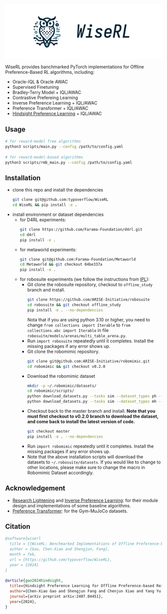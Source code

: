 <p align="center">

<img src="assets/banner.png">

</p>


WiseRL provides banchmarked PyTorch implementations for Offline Preference-Based RL algorithms, including:
- Oracle-IQL & Oracle AWAC
- Supervised Finetuning
- Bradley-Terry Model + IQL/AWAC
- Contrastive Prefereing Learning
- Inverse Preference Learning + IQL/AWAC
- Preference Transformer + IQL/AWAC
- [Hindsight Preference Learning](https://arxiv.org/abs/2407.04451) + IQL/AWAC

## Usage
```bash
# for reward-model free algorithms
python3 scripts/main.py --config /path/to/config.yaml

# for reward-model-based algorithms
python3 scripts/rmb_main.py --config /path/to/config.yaml
```


## Installation
+ clone this repo and install the dependencies
  ```bash
  git clone git@github.com:typoverflow/WiseRL
  cd WiseRL && pip install -e .
  ```
+ install environment or dataset dependencies
  + for D4RL experiments:
    ```bash
    git clone https://github.com/Farama-Foundation/d4rl.git
    cd d4rl
    pip install -e .
    ```
  + for metaworld experiments:
    ```bash
    git clone git@github.com:Farama-Foundation/Metaworld
    cd Metaworld && git checkout 04be337a
    pip install -e .
    ```
  + for robosuite experiments (we follow the instructions from [IPL](https://github.com/jhejna/inverse-preference-learning?tab=readme-ov-file)):
    + Git clone the robosuite repository, checkout to `offline_study` branch and install.
      ```bash
      git clone https://github.com/ARISE-Initiative/robosuite
      cd robosuite && git checkout offline_study
      pip install -e . --no-dependencies
      ```
      Nota that if you are using python 3.10 or higher, you need to change `from collections import Iterable` to `from collections.abc import Iterable` in file `robosuite/models/arenas/multi_table_arena.py`.
    + Run `import robosuite` repeatedly until it completes. Install the missing packages if any error shows up.
    + Git clone the robomimic repository.
      ```bash
      git clone git@github.com:ARISE-Initiative/robomimic.git
      cd robomimic && git checkout v0.2.0
      ```
    + Download the robomimic dataset
      ```bash
      mkdir -p ~/.robomimic/datasets/
      cd robomimic/scripts/
      python download_datasets.py --tasks sim --dataset_types ph --hdf5_types low_dim --download_dir ~/.robomimic/datasets/
      python download_datasets.py --tasks sim --dataset_types mh --hdf5_types low_dim --download_dir ~/.robomimic/datasets/
      ```
    + Checkout back to the master branch and install. **Note that you must first checkout to v0.2.0 branch to download the dataset, and come back to install the latest version of code.**
      ```bash
      git checkout master
      pip install -e . --no-dependencies
      ```
    + Run `import robomimic` repeatedly until it completes. Install the missing packages if any error shows up.
    + Note that the above installation scripts will download the datasets to `~/.robosuite/datasets`. If you would like to change to other locations, please make sure to change the macro in Robomimic Dataset accordingly.

## Acknowledgement
+ [Research Lightening](https://github.com/jhejna/research-lightning) and [Inverse Preference Learning](https://github.com/jhejna/inverse-preference-learning): for their module design and implementations of some baseline algorithms.
+ [Preference Transformer](https://github.com/csmile-1006/PreferenceTransformer): for the Gym-MuJoCo datasets.


## Citation
```bibtex
@software{wiserl
  title = {{WiseRL: Benchmarked Implementations of Offline Preference-based RL Algorithms}},
  author = {Gao, Chen-Xiao and Shengjun, Fang},
  month = feb,
  url = {https://github.com/typoverflow/WiseRL},
  year = {2024}
}

@article{gao2024hindsight,
  title={Hindsight Preference Learning for Offline Preference-based Reinforcement Learning},
  author={Chen-Xiao Gao and Shengjun Fang and Chenjun Xiao and Yang Yu and Zongzhang Zhang},
  journal={arXiv preprint arXiv:2407.04451},
  year={2024},
}
```
